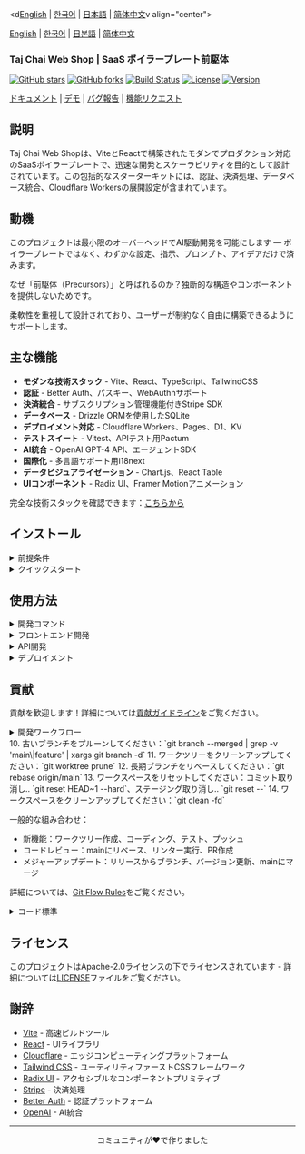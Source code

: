 <d[English](../en/README.md) | [한국어](../ko/README.md) | [日本語](README.md) | [简体中文](../zh/README.md)v align="center">

[English](../README.md) | [한국어](../ko/README.md) | [日본語](README.md) | [简体中文](../zh/README.md)

### Taj Chai Web Shop | SaaS ボイラープレート前駆体

[![GitHub stars](https://img.shields.io/github/stars/morisono/chai-shop-p?style=social)](https://github.com/morisono/chai-shop-p/stargazers)
[![GitHub forks](https://img.shields.io/github/forks/morisono/chai-shop-p?style=social)](https://github.com/morisono/chai-shop-p/network/members)
[![Build Status](https://img.shields.io/github/actions/workflow/status/morisono/chai-shop-p/ci.yml?branch=main)](https://github.com/morisono/chai-shop-p/actions)
[![License](https://img.shields.io/badge/license-Apache%202.0-blue.svg)](LICENSE)
[![Version](https://img.shields.io/github/package-json/v/morisono/chai-shop-p)](package.json)

[ドキュメント](https://github.com/morisono/chai-shop-p/wiki) | [デモ](https://vite-saas-demo.workers.dev) | [バグ報告](https://github.com/morisono/chai-shop-p/issues) | [機能リクエスト](https://github.com/morisono/chai-shop-p/issues)

</div>


## 説明

Taj Chai Web Shopは、ViteとReactで構築されたモダンでプロダクション対応のSaaSボイラープレートで、迅速な開発とスケーラビリティを目的として設計されています。この包括的なスターターキットには、認証、決済処理、データベース統合、Cloudflare Workersの展開設定が含まれています。

## 動機

このプロジェクトは最小限のオーバーヘッドでAI駆動開発を可能にします — ボイラープレートではなく、わずかな設定、指示、プロンプト、アイデアだけで済みます。

なぜ「前駆体（Precursors）」と呼ばれるのか？独断的な構造やコンポーネントを提供しないためです。

柔軟性を重視して設計されており、ユーザーが制約なく自由に構築できるようにサポートします。

## 主な機能

- **モダンな技術スタック** - Vite、React、TypeScript、TailwindCSS
- **認証** - Better Auth、パスキー、WebAuthnサポート
- **決済統合** - サブスクリプション管理機能付きStripe SDK
- **データベース** - Drizzle ORMを使用したSQLite
- **デプロイメント対応** - Cloudflare Workers、Pages、D1、KV
- **テストスイート** - Vitest、APIテスト用Pactum
- **AI統合** - OpenAI GPT-4 API、エージェントSDK
- **国際化** - 多言語サポート用i18next
- **データビジュアライゼーション** - Chart.js、React Table
- **UIコンポーネント** - Radix UI、Framer Motionアニメーション


完全な技術スタックを確認できます：[こちらから](.github/prompts/essential/tech_stack.yaml)

## インストール

<details><summary>前提条件</summary>

- Node.js 18+ またはBun
- pnpm（推奨）またはnpm
- Cloudflareアカウント（デプロイ用）

</details>

<details><summary>クイックスタート</summary>

1. **リポジトリをクローン**
   ```bash
   git clone https://github.com/yourusername/vite-saas-boilerplate.git
   cd vite-saas-boilerplate
   ```

2. **依存関係をインストール**
   ```bash
   pnpm install
   ```

3. **環境変数を設定**
   ```bash
   cp .env.example .env.local
   ```
   設定に合わせて`.env.local`を編集してください

4. **データベースマイグレーションを実行**
   ```bash
   pnpm db:migrate
   pnpm db:seed
   ```

5. **開発サーバーを起動**
   ```bash
   pnpm dev
   ```

アプリケーションは`http://localhost:5173`で利用できます

</details>


## 使用方法

<details><summary>開発コマンド</summary>

```bash
# 開発サーバーを起動
pnpm dev

# プロダクション用ビルド
pnpm build

# テストを実行
pnpm test

# リンティングを実行
pnpm lint

# コードをフォーマット
pnpm format

# データベース操作
pnpm db:migrate
pnpm db:seed
pnpm db:studio
```

</details>

<details><summary>フロントエンド開発</summary>

フロントエンドはViteとReactで構築されており、以下の機能を提供します：

```tsx
// 認証機能付きコンポーネントの例
import { useAuth } from '@/hooks/useAuth'
import { Button } from '@/components/ui/button'

export function Dashboard() {
  const { user, logout } = useAuth()

  return (
    <div className="p-6">
      <h1>ようこそ、{user?.name}さん！</h1>
      <Button onClick={logout}>ログアウト</Button>
    </div>
  )
}
```

</details>

<details><summary>API開発</summary>

APIはCloudflare Workersで構築されています：

```typescript
// APIハンドラーの例
import { createHandler } from '@/utils/handler'

export const getUserProfile = createHandler(async (request, env) => {
  const userId = await validateAuth(request)
  const user = await env.DB.prepare(
    'SELECT * FROM users WHERE id = ?'
  ).bind(userId).first()

  return Response.json(user)
})
```

</details>

<details><summary>デプロイメント</summary>

Cloudflareにデプロイ：

```bash
# APIをデプロイ
pnpm deploy:api

# フロントエンドをデプロイ
pnpm deploy:frontend

# すべてをデプロイ
pnpm deploy
```

</details>

## 貢献

貢献を歓迎します！詳細については[貢献ガイドライン](CONTRIBUTING.md)をご覧ください。

<details><summary>開発ワークフロー</summary>

1. リポジトリをフォーク/クローンまたは取得してください：`git clone <repo-url>` または `git fetch --prune`
2. ワークツリーを作成してください（明示的なブランチ名で）：`git worktree add -b feature/123 .worktrees/feature/123 origin/main`
   - これにより、ワークツリーディレクトリに新しいブランチ `feature/123` が作成されます。
   - 完全な表現では、`git worktree add -b <prefix>/<version> .worktrees/<prefix>/<user>/<name>/<date>/<version> <remote>/<remote-branch>`
   - プレフィックスは `develop`、`feature`、`fix`、`release` などが可能です。
3. コーディング標準に従って変更を行ってください：`$editor .worktrees/feature/123`
4. テストを実行してください：`pnpm test`
5. リンティングを実行してください：`pnpm lint`
6. 変更をコミットしてください：`git commit -m 'Add amazing feature'`
7. ブランチにプッシュしてください：`git push origin feature/123`
8. プルリクエストを開いてください：`gh pr create`

（オプション）：
9. mainをブランチにマージしてください：`git switch main`、`git merge feature/123`
10. 古いブランチをプルーンしてください：`git branch --merged | grep -v 'main\|feature' | xargs git branch -d`
11. ワークツリーをクリーンアップしてください：`git worktree prune`
12. 長期ブランチをリベースしてください：`git rebase origin/main`
13. ワークスペースをリセットしてください：コミット取り消し.. `git reset HEAD~1 --hard`、ステージング取り消し.. `git reset --`
14. ワークスペースをクリーンアップしてください：`git clean -fd`

一般的な組み合わせ：

* 新機能：ワークツリー作成、コーディング、テスト、プッシュ
* コードレビュー：mainにリベース、リンター実行、PR作成
* メジャーアップデート：リリースからブランチ、バージョン更新、mainにマージ

詳細については、[Git Flow Rules](.github/instructions/git-flow-rules.instructions.md)をご覧ください。

</details>
10. 古いブランチをプルーンしてください：`git branch --merged | grep -v 'main\|feature' | xargs git branch -d`
11. ワークツリーをクリーンアップしてください：`git worktree prune`
12. 長期ブランチをリベースしてください：`git rebase origin/main`
13. ワークスペースをリセットしてください：コミット取り消し.. `git reset HEAD~1 --hard`、ステージング取り消し.. `git reset --`
14. ワークスペースをクリーンアップしてください：`git clean -fd`

一般的な組み合わせ：

* 新機能：ワークツリー作成、コーディング、テスト、プッシュ
* コードレビュー：mainにリベース、リンター実行、PR作成
* メジャーアップデート：リリースからブランチ、バージョン更新、mainにマージ

詳細については、[Git Flow Rules](.github/instructions/git-flow-rules.instructions.md)をご覧ください。

</details>

<details><summary>コード標準</summary>

- 型安全性のためのTypeScriptの使用
- ESLintとPrettierの設定に従う
- 新機能のテストを記述
- 必要に応じてドキュメントを更新
- 従来のコミットメッセージに従う

詳細については、[Project Rules](.github/prompts/essential/project_rules.yaml)をご覧ください。

</details>

## ライセンス

このプロジェクトはApache-2.0ライセンスの下でライセンスされています - 詳細については[LICENSE](LICENSE)ファイルをご覧ください。

## 謝辞

- [Vite](https://vitejs.dev/) - 高速ビルドツール
- [React](https://reactjs.org/) - UIライブラリ
- [Cloudflare](https://cloudflare.com/) - エッジコンピューティングプラットフォーム
- [Tailwind CSS](https://tailwindcss.com/) - ユーティリティファーストCSSフレームワーク
- [Radix UI](https://radix-ui.com/) - アクセシブルなコンポーネントプリミティブ
- [Stripe](https://stripe.com/) - 決済処理
- [Better Auth](https://better-auth.com/) - 認証プラットフォーム
- [OpenAI](https://openai.com/) - AI統合

---

<div align="center">
コミュニティが❤️で作りました
</div>
